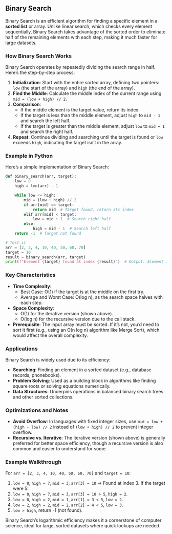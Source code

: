## Binary Search

Binary Search is an efficient algorithm for finding a specific element in a **sorted list** or array. Unlike linear search, which checks every element sequentially, Binary Search takes advantage of the sorted order to eliminate half of the remaining elements with each step, making it much faster for large datasets.

### How Binary Search Works

Binary Search operates by repeatedly dividing the search range in half. Here’s the step-by-step process:

1. **Initialization**: Start with the entire sorted array, defining two pointers: `low` (the start of the array) and `high` (the end of the array).
2. **Find the Middle**: Calculate the middle index of the current range using `mid = (low + high) // 2`.
3. **Comparison**:
    - If the middle element is the target value, return its index.
    - If the target is less than the middle element, adjust `high` to `mid - 1` and search the left half.
    - If the target is greater than the middle element, adjust `low` to `mid + 1` and search the right half.
4. **Repeat**: Continue dividing and searching until the target is found or `low` exceeds `high`, indicating the target isn’t in the array.

### Example in Python

Here’s a simple implementation of Binary Search:

```python
def binary_search(arr, target):
    low = 0
    high = len(arr) - 1

    while low <= high:
        mid = (low + high) // 2
        if arr[mid] == target:
            return mid  # Target found, return its index
        elif arr[mid] < target:
            low = mid + 1  # Search right half
        else:
            high = mid - 1  # Search left half
    return -1  # Target not found

# Test it
arr = [2, 3, 4, 10, 40, 50, 60, 70]
target = 10
result = binary_search(arr, target)
print(f"Element {target} found at index {result}")  # Output: Element 10 found at index 3
```

### Key Characteristics

-   **Time Complexity**:
    -   Best Case: O(1) if the target is at the middle on the first try.
    -   Average and Worst Case: O(log n), as the search space halves with each step.
-   **Space Complexity**:
    -   O(1) for the iterative version (shown above).
    -   O(log n) for the recursive version due to the call stack.
-   **Prerequisite**: The input array must be sorted. If it’s not, you’d need to sort it first (e.g., using an O(n log n) algorithm like Merge Sort), which would affect the overall complexity.

### Applications

Binary Search is widely used due to its efficiency:

-   **Searching**: Finding an element in a sorted dataset (e.g., database records, phonebooks).
-   **Problem Solving**: Used as a building block in algorithms like finding square roots or solving equations numerically.
-   **Data Structures**: Underpins operations in balanced binary search trees and other sorted collections.

### Optimizations and Notes

-   **Avoid Overflow**: In languages with fixed integer sizes, use `mid = low + (high - low) // 2` instead of `(low + high) // 2` to prevent integer overflow.
-   **Recursive vs. Iterative**: The iterative version (shown above) is generally preferred for better space efficiency, though a recursive version is also common and easier to understand for some.

### Example Walkthrough

For `arr = [2, 3, 4, 10, 40, 50, 60, 70]` and `target = 10`:

1. `low = 0`, `high = 7`, `mid = 3`, `arr[3] = 10` → Found at index 3.
   If the target were 5:
1. `low = 0`, `high = 7`, `mid = 3`, `arr[3] = 10 > 5`, `high = 2`.
1. `low = 0`, `high = 2`, `mid = 1`, `arr[1] = 3 < 5`, `low = 2`.
1. `low = 2`, `high = 2`, `mid = 2`, `arr[2] = 4 < 5`, `low = 3`.
1. `low > high`, return -1 (not found).

Binary Search’s logarithmic efficiency makes it a cornerstone of computer science, ideal for large, sorted datasets where quick lookups are needed.
